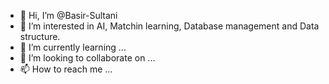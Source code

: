 - 👋 Hi, I’m @Basir-Sultani
- 👀 I’m interested in AI, Matchin learning, Database management and Data structure.
- 🌱 I’m currently learning ...
- 💞️ I’m looking to collaborate on ...
- 📫 How to reach me ...

<!---
Basir-Sultani/Basir-Sultani is a ✨ special ✨ repository because its `README.md` (this file) appears on your GitHub profile.
You can click the Preview link to take a look at your changes.
--->
